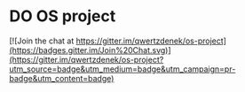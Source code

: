 # DO OS project

[![Join the chat at https://gitter.im/qwertzdenek/os-project](https://badges.gitter.im/Join%20Chat.svg)](https://gitter.im/qwertzdenek/os-project?utm_source=badge&utm_medium=badge&utm_campaign=pr-badge&utm_content=badge)


